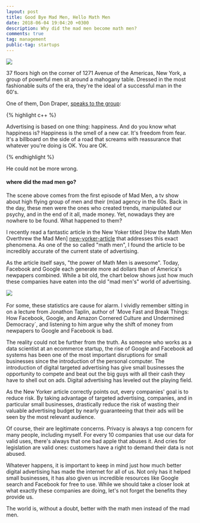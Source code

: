 ```yaml
---
layout: post
title: Good Bye Mad Men, Hello Math Men
date: 2018-06-04 19:04:20 +0300
description: Why did the mad men become math men?
comments: true
tag: management
public-tag: startups
---
```


<div class="img_row">
    <img class="col three" src="{{ site.baseurl }}/assets/img/math-men/don-draper-1024x683.jpg">
</div>

37 floors high on the corner of 1271 Avenue of the Americas, New York, a group of powerful men sit around a  mahogany table. Dressed in the most fashionable suits of the era, they're the ideal of a successful man in the 60's.

One of them, Don Draper, [speaks to the group][don-draper-happiness]:

{% highlight c++ %}

Advertising is based on one thing: happiness. 
And do you know what happiness is? Happiness 
is the smell of a new car. It's freedom from 
fear. It's a billboard on the side of a road 
that screams with reassurance that whatever 
you're doing is OK. You are OK.

{% endhighlight %}

He could not be more wrong.

#### where did the mad men go?

The scene above comes from the first episode of Mad Men, a tv show about high flying group of men and their (m)ad agency in the 60s. Back in the day, these men were the ones who created trends, manipulated our psychy, and in the end of it all, made money. Yet, nowadays they are nowhere to be found. What happened to them?

I recently read a fantastic article in the New Yoker titled [How the Math Men Overthrew the Mad Men] [new-yorker-article] that addresses this exact phenomena. As one of the so called "math men", I found the article to be incredibly accurate of the current state of advertising.

As the article itself says, "the power of Math Men is awesome". Today, Facebook and Google each generate more ad dollars than of America's newpapers combined. While a bit old, the chart below shows just how much these companies have eaten into the old "mad men's" world of advertising.

<div class="">
    <img class="col three" src="{{ site.baseurl }}/assets/img/math-men/newpaper-vs-online-ad-world.jpg">
</div>

<br>
For some, these statistics are cause for alarm. I vividly remember sitting in on a lecture from Jonathon Taplin, author of `Move Fast and Break Things: How Facebook, Google, and Amazon Cornered Culture and Undermined Democracy`, and listening to him argue why the shift of money from newpapers to Google and Facebook is bad. 

The reality could not be further from the truth. As someone who works as a data scientist at an ecommerce startup, the rise of Google and Facebook ad systems has been one of the most important disruptions for small businesses since the introduction of the personal computer. The introduction of digital targeted advertising has give small businesses the opportunity to compete and beat out the big guys with all their cash they have to shell out on ads. Digital advertising has leveled out the playing field.

As the New Yorker article correctly points out, every companies' goal is to reduce risk. By taking advantage of targeted advertising, companies, and in particular small businesses, drastically reduce the risk of wasting their valuable advertising budget by nearly guaranteeing that their ads will be seen by the most relevant audience.

Of course, their are legitimate concerns. Privacy is always a top concern for many people, including myself. For every 10 companies that use our data for valid uses, there's always that one bad apple that abuses it. And cries for legislation are valid ones: customers have a right to demand their data is not abused.

Whatever happens, it is important to keep in mind just how much better digital advertising has made the internet for all of us. Not only has it helped small businesses, it has also given us incredible resources like Google search and Facebook for free to use. While we should take a closer look at what exactly these companies are doing, let's not forget the benefits they provide us.

The world is, without a doubt, better with the math men instead of the mad men.



[don-draper-happiness]: https://www.youtube.com/watch?v=Mj30IBKFK3U
[new-yorker-article]: https://www.newyorker.com/news/annals-of-communications/how-the-math-men-overthrew-the-mad-men?utm_source=newsletter&utm_medium=email&utm_campaign=newsletter_axiosam&stream=top&te=1&nl=dealbook&emc=edit_dk_20180521